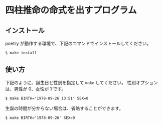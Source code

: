 # 四柱推命の命式を出すプログラム

## インストール

poetry が動作する環境で、下記のコマンドでインストールしてください。

```
$ make install
```

## 使い方

下記のように、誕生日と性別を指定して ```make``` してください。
性別オプションは、男性が 0、女性が 1 です。

```
$ make BIRTH='1978-09-26 13:51' SEX=0
```

生誕の時間が分からない場合は、省略することができます。

```
$ make BIRTH='1978-09-26' SEX=0
```
